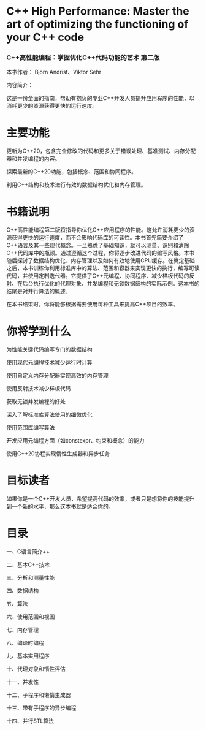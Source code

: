 # C++ High Performance: Master the art of optimizing the functioning of your C++ code

### C++高性能编程：掌握优化C++代码功能的艺术 第二版

本书作者： Bjorn Andrist、Viktor Sehr

内容简介：

这是一份全面的指南，帮助有抱负的专业C++开发人员提升应用程序的性能，以消耗更少的资源获得更快的运行速度。

# **主要功能**

更新为C++20，包含完全修改的代码和更多关于错误处理、基准测试、内存分配器和并发编程的内容。

探索最新的C++20功能，包括概念、范围和协同程序。

利用C++结构和技术进行有效的数据结构优化和内存管理。

# **书籍说明**

C++高性能编程第二版将指导你优化C++应用程序的性能。这允许消耗更少的资源获得更快的运行速度，而不会影响代码库的可读性。本书首先简要介绍了C++语言及其一些现代概念。一旦熟悉了基础知识，就可以测量、识别和消除C++代码库中的瓶颈。通过遵循这个过程，你将逐步改进代码的编写风格。本书随后探讨了数据结构优化、内存管理以及如何有效地使用CPU缓存。在奠定基础之后，本书训练你利用标准库中的算法、范围和容器来实现更快的执行，编写可读代码，并使用定制迭代器。它提供了C++元编程、协同程序、减少样板代码的反射、在后台执行优化的代理对象、并发编程和无锁数据结构的实际示例。这本书的结尾是对并行算法的概述。

在本书结束时，你将能够根据需要使用每种工具来提高C++项目的效率。

# **你将学到什么**

为性能关键代码编写专门的数据结构

使用现代元编程技术减少运行时计算

使用自定义内存分配器实现高效的内存管理

使用反射技术减少样板代码

获取无锁并发编程的好处

深入了解标准库算法使用的细微优化

使用范围库编写算法

开发应用元编程方面（如constexpr、约束和概念）的能力

使用C++20协程实现惰性生成器和异步任务

# **目标读者**

如果你是一个C++开发人员，希望提高代码的效率，或者只是想将你的技能提升到一个新的水平，那么这本书就是适合你的。

# **目录**

一、C语言简介++

二、基本C++技术

三、分析和测量性能

四、数据结构

五、算法

六、使用范围和视图

七、内存管理

八、编译时编程

九、基本实用程序

十、代理对象和惰性评估

十一、并发性

十二、子程序和懒惰生成器

十三、带有子程序的异步编程

十四、并行STL算法
